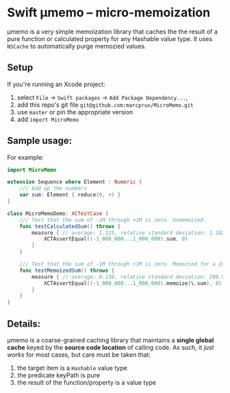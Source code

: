 # Swift μmemo – micro-memoization

μmemo is a very simple memoization library that caches the the result of a pure function or calculated property for any Hashable value type. It uses `NSCache` to automatically purge memozied values.


## Setup
If you're running an Xcode project:

  1. select `File` -> `Swift packages` -> `Add Package Dependency...`,
  2. add this repo's git file `git@github.com:marcprux/MicroMemo.git` 
  3. use `master` or pin the appropriate version
  4. add `import MicroMemo`

## Sample usage:

For example:

```swift
import MicroMemo

extension Sequence where Element : Numeric {
    /// Add up the numbers
    var sum: Element { reduce(0, +) }
}

class MicroMemoDemo: XCTestCase {
    /// Test that the sum of -1M through +1M is zero. Unmemozied.
    func testCalculatedSum() throws {
        measure { // average: 1.325, relative standard deviation: 1.182%
            XCTAssertEqual((-1_000_000...1_000_000).sum, 0)
        }
    }

    /// Test that the sum of -1M through +1M is zero. Memozied for a 10x win!
    func testMemoizedSum() throws {
        measure { // average: 0.130, relative standard deviation: 299.947%
            XCTAssertEqual((-1_000_000...1_000_000).memoize(\.sum), 0)
        }
    }
}

```


## Details:

μmemo is a coarse-grained caching library that maintains a **single global cache** keyed by the **source code location** of calling code. As such, it *just works* for most cases, but care must be taken that:

 1. the target item is a `Hashable` value type 
 2. the predicate keyPath is pure
 3. the result of the function/property is a value type
